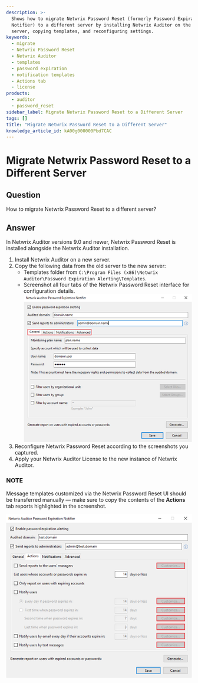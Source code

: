 ```yaml
---
description: >-
  Shows how to migrate Netwrix Password Reset (formerly Password Expiration
  Notifier) to a different server by installing Netwrix Auditor on the new
  server, copying templates, and reconfiguring settings.
keywords:
  - migrate
  - Netwrix Password Reset
  - Netwrix Auditor
  - templates
  - password expiration
  - notification templates
  - Actions tab
  - license
products:
  - auditor
  - password_reset
sidebar_label: Migrate Netwrix Password Reset to a Different Server
tags: []
title: "Migrate Netwrix Password Reset to a Different Server"
knowledge_article_id: kA00g000000Pbd7CAC
---
```


# Migrate Netwrix Password Reset to a Different Server

## Question

How to migrate Netwrix Password Reset to a different server?

## Answer

In Netwrix Auditor versions 9.0 and newer, Netwrix Password Reset is installed alongside the Netwrix Auditor installation.

1. Install Netwrix Auditor on a new server.
2. Copy the following data from the old server to the new server:
   - Templates folder from `C:\Program Files (x86)\Netwrix Auditor\Password Expiration Alerting\Templates`.
   - Screenshot all four tabs of the Netwrix Password Reset interface for configuration details.  
     ![tIfrvbFLMt.png](images/ka04u00000117hE_0EM4u000007ccaS.png)
3. Reconfigure Netwrix Password Reset according to the screenshots you captured.
4. Apply your Netwrix Auditor License to the new instance of Netwrix Auditor.

### NOTE

Message templates customized via the Netwrix Password Reset UI should be transferred manually — make sure to copy the contents of the **Actions** tab reports highlighted in the screenshot.

![CslItbePFg.png](images/ka04u00000117hE_0EM4u000007ccac.png)
